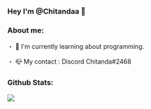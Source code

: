 ### Hey I'm @Chitandaa 👋
### About me:

・ 🌱 I'm currently learning about programming.

・ 📪 My contact : Discord Chitanda#2468

### Github Stats:
<img src="https://github-readme-stats.vercel.app/api?username=chitandaa&&show_icons=true&title_color=bb2acf&icon_color=f0c91d&text_color=daf7dc&bg_color=151515">

